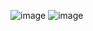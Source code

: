 ![image](https://github.com/user-attachments/assets/46628f26-0b2a-4a1e-bf8b-0c643f213615)
![image](https://github.com/user-attachments/assets/2e6b33ad-d118-4e12-a215-5e868b79f43b)

